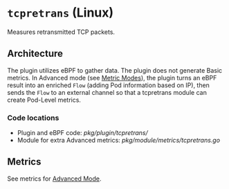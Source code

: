 # `tcpretrans` (Linux)

Measures retransmitted TCP packets.

## Architecture

The plugin utilizes eBPF to gather data.
The plugin does not generate Basic metrics.
In Advanced mode (see [Metric Modes](../modes/modes.md)), the plugin turns an eBPF result into an enriched `Flow` (adding Pod information based on IP), then sends the `Flow` to an external channel so that a tcpretrans module can create Pod-Level metrics.

### Code locations

- Plugin and eBPF code: *pkg/plugin/tcpretrans/*
- Module for extra Advanced metrics: *pkg/module/metrics/tcpretrans.go*

## Metrics

See metrics for [Advanced Mode](../modes/advanced.md#plugin-tcpretrans-linux).
